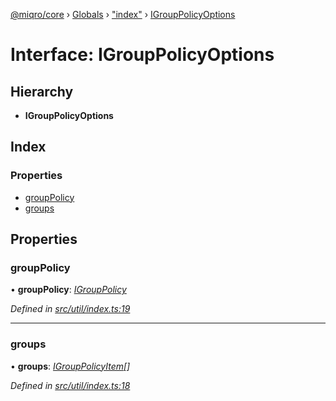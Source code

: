 [@miqro/core](../README.md) › [Globals](../globals.md) › ["index"](../modules/_index_.md) › [IGroupPolicyOptions](_index_.igrouppolicyoptions.md)

# Interface: IGroupPolicyOptions

## Hierarchy

* **IGroupPolicyOptions**

## Index

### Properties

* [groupPolicy](_index_.igrouppolicyoptions.md#grouppolicy)
* [groups](_index_.igrouppolicyoptions.md#groups)

## Properties

###  groupPolicy

• **groupPolicy**: *[IGroupPolicy](../modules/_index_.md#igrouppolicy)*

*Defined in [src/util/index.ts:19](https://github.com/claukers/miqro-core/blob/01b49b2/src/util/index.ts#L19)*

___

###  groups

• **groups**: *[IGroupPolicyItem](../modules/_index_.md#igrouppolicyitem)[]*

*Defined in [src/util/index.ts:18](https://github.com/claukers/miqro-core/blob/01b49b2/src/util/index.ts#L18)*
